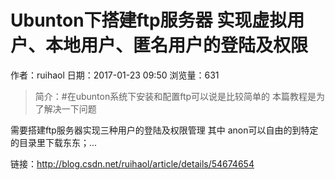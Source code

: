 # Ubunton下搭建ftp服务器 实现虚拟用户、本地用户、匿名用户的登陆及权限
作者：ruihaol
日期：2017-01-23 09:50
浏览量：631
> 简介：#在ubunton系统下安装和配置ftp可以说是比较简单的
本篇教程是为了解决一下问题


需要搭建ftp服务器实现三种用户的登陆及权限管理
其中 anon可以自由的到特定的目录里下载东东；...

 链接：http://blog.csdn.net/ruihaol/article/details/54674654
